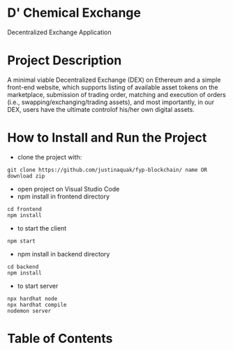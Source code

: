 # D' Chemical Exchange
Decentralized Exchange Application

# Project Description
A minimal viable Decentralized Exchange (DEX) on Ethereum and a simple front-end website, which supports listing of available asset tokens on the marketplace, submission of trading order, matching and execution of orders (i.e., swapping/exchanging/trading assets), and most importantly, in our DEX, users have the ultimate controlof his/her own digital assets.

# How to Install and Run the Project
- clone the project with:
```
git clone https://github.com/justinaquak/fyp-blockchain/ name OR
download zip
```
- open project on Visual Studio Code
- npm install in frontend directory
```
cd frontend
npm install
```
- to start the client
```
npm start
```
- npm install in backend directory
```
cd backend
npm install
```
- to start server
```
npx hardhat node
npx hardhat compile
nodemon server
```
# Table of Contents
